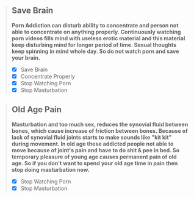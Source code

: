 > ## Save Brain
> **Porn Addiction can disturb ability to concentrate
and person not able to concentrate on anything properly. 
Continuously watching porn videos fills mind with 
useless erotic material and 
this material keep disturbing mind for 
longer period of time. 
Sexual thoughts keep spinning in mind whole day. 
So do not watch porn and save your brain.**
> - [x] Save Brain
> - [x] Concentrate Properly
> - [x] Stop Watching Porn
> - [x] Stop Masturbation

> ## Old Age Pain
> **Masturbation and too much sex, reduces the synovial fluid between bones, 
which cause increase of friction between bones. Because of lack of synovial
fluid joints starts to make sounds like "kit kit" during movement. 
In old age these addicted people not able to move because of joint's pain and 
have to do shit & pee in bed. So temporary pleasure of young age causes 
permanent pain of old age. So if you don't want to spend your old age time 
in pain then stop doing masturbation now.**
> - [x] Stop Watching Porn
> - [x] Stop Masturbation
